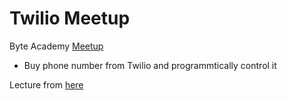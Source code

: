 # Twilio Meetup
Byte Academy [Meetup](https://www.meetup.com/Byte-Academy-Finance-and-Technology-community/events/241602998/)

* Buy phone number from Twilio and programmtically control it

Lecture from [here](https://www.twilio.com/blog/2017/04/texting-robots-on-mars-using-python-flask-nasa-apis-and-twilio-mms.html)
